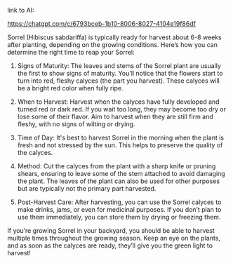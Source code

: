 
link to AI:

https://chatgpt.com/c/6793bceb-1b10-8006-8027-4104e19f86df


Sorrel (Hibiscus sabdariffa) is typically ready for harvest about 6-8 weeks after planting, depending on the growing conditions. Here’s how you can determine the right time to reap your Sorrel:

1. Signs of Maturity: The leaves and stems of the Sorrel plant are usually the first to show signs of maturity. You'll notice that the flowers start to turn into red, fleshy calyces (the part you harvest). These calyces will be a bright red color when fully ripe.

2. When to Harvest: Harvest when the calyces have fully developed and turned red or dark red. If you wait too long, they may become too dry or lose some of their flavor. Aim to harvest when they are still firm and fleshy, with no signs of wilting or drying.

3. Time of Day: It's best to harvest Sorrel in the morning when the plant is fresh and not stressed by the sun. This helps to preserve the quality of the calyces.

4. Method: Cut the calyces from the plant with a sharp knife or pruning shears, ensuring to leave some of the stem attached to avoid damaging the plant. The leaves of the plant can also be used for other purposes but are typically not the primary part harvested.

5. Post-Harvest Care: After harvesting, you can use the Sorrel calyces to make drinks, jams, or even for medicinal purposes. If you don’t plan to use them immediately, you can store them by drying or freezing them.

If you’re growing Sorrel in your backyard, you should be able to harvest multiple times throughout the growing season. Keep an eye on the plants, and as soon as the calyces are ready, they’ll give you the green light to harvest!


